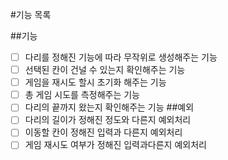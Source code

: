 #기능 목록

##기능
- [ ] 다리를 정해진 기능에 따라 무작위로 생성해주는 기능
- [ ] 선택된 칸이 건널 수 있는지 확인해주는 기능
- [ ] 게임을 재시도 할시 초기화 해주는 기능
- [ ] 총 게임 시도를 측정해주는 기능
- [ ] 다리의 끝까지 왔는지 확인해주는 기능
##예외
- [ ] 다리의 길이가 정해진 정도와 다른지 예외처리
- [ ] 이동할 칸이 정해진 입력과 다른지 예외처리
- [ ] 게임 재시도 여부가 정해진 입력과다른지 예외처리